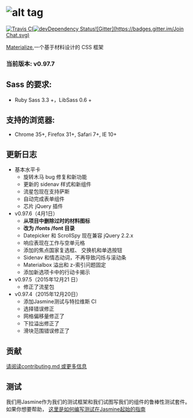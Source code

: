 ![alt tag](https://raw.github.com/dogfalo/materialize/master/images/materialize.gif)
===========

[![Travis CI](https://travis-ci.org/Dogfalo/materialize.svg?branch=master)](https://travis-ci.org/Dogfalo/materialize)[![devDependency Status](https://david-dm.org/Dogfalo/materialize/dev-status.svg)](https://david-dm.org/Dogfalo/materialize#info=devDependencies)[![Gitter](https://badges.gitter.im/Join Chat.svg)](https://gitter.im/Dogfalo/materialize?utm_source=badge&utm_medium=badge&utm_campaign=pr-badge&utm_content=badge)

[Materialize](http://materializecss.com/),一个基于材料设计的 CSS 框架

### 当前版本: v0.97.7

## Sass 的要求:
- Ruby Sass 3.3 +，LibSass 0.6 +

## 支持的浏览器:
- Chrome 35+, Firefox 31+, Safari 7+, IE 10+

## 更新日志
- 基本水平卡
  - 旋转木马 bug 修复和新功能
  - 更新的 sidenav 样式和新组件
  - 流星包现在支持萨斯
  - 自动完成表单组件
  - 芯片 jQuery 插件
- v0.97.6（4月1日）
  - **从项目中删除过时的材料图标**
  - **改为 /fonts /font 目录**
  - Datepicker 和 ScrollSpy 现在兼容 jQuery 2.2.x
  - 响应表现在工作与空单元格
  - 添加的焦点国家复选框、 交换机和单选按钮
  - Sidenav 和情态动词，不再导致闪烁与滚动条
  - Materialbox 溢出和 z-索引问题固定
  - 添加新选项卡中的行动卡揭示
- v0.97.5（2015年12月21 日）
  - 修正了流星包
- v0.97.4（2015年12月20日）
  - 添加Jasmine测试与特拉维斯 CI
  - 选择错误修正
  - 网格偏移量修正了
  - 下拉溢出修正了
  - 滑块范围错误修正了



## 贡献
[请阅读contributing.md 或更多信息](CONTRIBUTING.md)


## 测试
我们用Jasmine作为我们的测试框架和我们试图写我们的组件的鲁棒性测试套件。如果你想要帮助， [这里是如何编写测试在Jasmine起始的指南](https://docs.google.com/document/d/1dVM6qGt_b_y9RRhr9X7oZfFydaJIEqB9CT7yekv-4XE/edit?usp=sharing)
